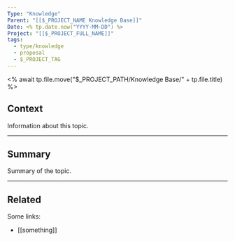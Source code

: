 ```yaml
---
Type: "Knowledge"
Parent: "[[$_PROJECT_NAME Knowledge Base]]"
Date: <% tp.date.now("YYYY-MM-DD") %>
Project: "[[$_PROJECT_FULL_NAME]]"
tags:
  - type/knowledge
  - proposal
  - $_PROJECT_TAG
---
```

<% await tp.file.move("$_PROJECT_PATH/Knowledge Base/" + tp.file.title) %>

## Context  

Information about this topic.

---

## Summary

Summary of the topic.

---

## Related

Some links:

- [[something]]
